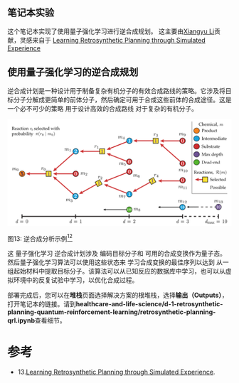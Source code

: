 ## 笔记本实验

这个笔记本实现了使用量子强化学习进行逆合成规划。
这主要由[Xiangyu Li](https://github.com/lxy-z)贡献，灵感来自于
[Learning Retrosynthetic Planning through Simulated Experience](https://pubs.acs.org/doi/10.1021/acscentsci.9b00055)

## 使用量子强化学习的逆合成规划

逆合成计划是一种设计用于制备复杂有机分子的有效合成路线的策略。它涉及将目标分子分解成更简单的前体分子，然后确定可用于合成这些前体的合成途径。这是一个必不可少的策略
用于设计高效的合成路线
对于复杂的有机分子。

![Retro](../../images/retro-planning.png)

图13: 逆合成分析示例[<sup>12</sup>](#wiki-retro)

这
量子强化学习
逆合成计划涉及
编码目标分子和
可用的合成变换作为量子态。
然后量子强化学习算法可以使用这些状态来
学习合成变换的最佳序列以达到
从一组起始材料中提取目标分子。该算法可以从已知反应的数据库中学习，也可以从虚拟环境中的反复试验中学习，以优化合成过程。

部署完成后，您可以在**堆栈**页面选择解决方案的根堆栈，选择**输出（Outputs）**，打开笔记本的链接。请到**healthcare-and-life-science/d-1-retrosynthetic-planning-quantum-reinforcement-learning/retrosynthetic-planning-qrl.ipynb**查看细节。

# 参考
<div id='wiki-retro'></div>

- 13.[Learning Retrosynthetic Planning through Simulated Experience](https://pubs.acs.org/doi/10.1021/acscentsci.9b00055).